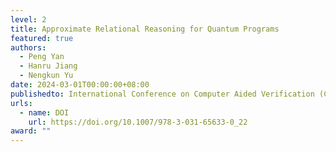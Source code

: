 ```yaml
---
level: 2
title: Approximate Relational Reasoning for Quantum Programs
featured: true
authors:
  - Peng Yan
  - Hanru Jiang
  - Nengkun Yu
date: 2024-03-01T00:00:00+08:00
publishedto: International Conference on Computer Aided Verification (CAV)
urls:
  - name: DOI
    url: https://doi.org/10.1007/978-3-031-65633-0_22
award: ""
---
```

